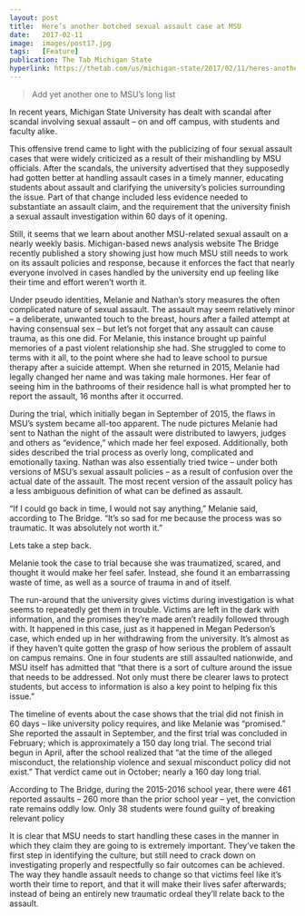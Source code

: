```yaml
---
layout: post
title:  Here’s another botched sexual assault case at MSU
date:   2017-02-11
image:  images/post17.jpg
tags:   [Feature]
publication: The Tab Michigan State
hyperlink: https://thetab.com/us/michigan-state/2017/02/11/heres-another-botched-sexual-assault-case-msu-5402
---
```

>Add yet another one to MSU’s long list

In recent years, Michigan State University has dealt with scandal after scandal involving sexual assault – on and off campus, with students and faculty alike.

This offensive trend came to light with the publicizing of four sexual assault cases that were widely criticized as a result of their mishandling by MSU officials. After the scandals, the university advertised that they supposedly had gotten better at handling assault cases in a timely manner, educating students about assault and clarifying the university’s policies surrounding the issue. Part of that change included less evidence needed to substantiate an assault claim, and the requirement that the university finish a sexual assault investigation within 60 days of it opening.

Still, it seems that we learn about another MSU-related sexual assault on a nearly weekly basis. Michigan-based news analysis website The Bridge recently published a story showing just how much MSU still needs to work on its assault policies and response, because it enforces the fact that nearly everyone involved in cases handled by the university end up feeling like their time and effort weren’t worth it.

Under pseudo identities, Melanie and Nathan’s story measures the often complicated nature of sexual assault. The assault may seem relatively minor – a deliberate, unwanted touch to the breast, hours after a failed attempt at having consensual sex – but let’s not forget that any assault can cause trauma, as this one did. For Melanie, this instance brought up painful memories of a past violent relationship she had. She struggled to come to terms with it all, to the point where she had to leave school to pursue therapy after a suicide attempt. When she returned in 2015, Melanie had legally changed her name and was taking male hormones. Her fear of seeing him in the bathrooms of their residence hall is what prompted her to report the assault, 16 months after it occurred.

During the trial, which initially began in September of 2015, the flaws in MSU’s system became all-too apparent. The nude pictures Melanie had sent to Nathan the night of the assault were distributed to lawyers, judges and others as “evidence,” which made her feel exposed. Additionally, both sides described the trial process as overly long, complicated and emotionally taxing. Nathan was also essentially tried twice – under both versions of MSU’s sexual assault policies – as a result of confusion over the actual date of the assault. The most recent version of the assault policy has a less ambiguous definition of what can be defined as assault.

“If I could go back in time, I would not say anything,” Melanie said, according to The Bridge. “It’s so sad for me because the process was so traumatic. It was absolutely not worth it.”

Lets take a step back.

Melanie took the case to trial because she was traumatized, scared, and thought it would make her feel safer. Instead, she found it an embarrassing waste of time, as well as a source of trauma in and of itself.

The run-around that the university gives victims during investigation is what seems to repeatedly get them in trouble. Victims are left in the dark with information, and the promises they’re made aren’t readily followed through with. It happened in this case, just as it happened in Megan Pederson’s case, which ended up in her withdrawing from the university. It’s almost as if they haven’t quite gotten the grasp of how serious the problem of assault on campus remains. One in four students are still assaulted nationwide, and MSU itself has admitted that “that there is a sort of culture around the issue that needs to be addressed. Not only must there be clearer laws to protect students, but access to information is also a key point to helping fix this issue.”

The timeline of events about the case shows that the trial did not finish in 60 days – like university policy requires, and like Melanie was “promised.” She reported the assault in September, and the first trial was concluded in February; which is approximately a 150 day long trial. The second trial begun in April, after the school realized that “at the time of the alleged misconduct, the relationship violence and sexual misconduct policy did not exist.” That verdict came out in October; nearly a 160 day long trial.

According to The Bridge, during the 2015-2016 school year, there were 461 reported assaults  – 260 more than the prior school year – yet, the conviction rate remains oddly low. Only 38 students were found guilty of breaking relevant policy

It is clear that MSU needs to start handling these cases in the manner in which they claim they are going to is extremely important. They’ve taken the first step in identifying the culture, but still need to crack down on investigating properly and respectfully so fair outcomes can be achieved. The way they handle assault needs to change so that victims feel like it’s worth their time to report, and that it will make their lives safer afterwards; instead of being an entirely new traumatic ordeal they’ll relate back to the assault.


